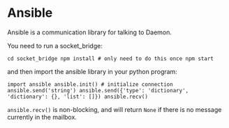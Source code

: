 Ansible
=======

Ansible is a communication library for talking to Daemon.

You need to run a socket_bridge:

`
cd socket_bridge
npm install # only need to do this once
npm start
`

and then import the ansible library in your python program:

`
import ansible
ansible.init() # initialize connection
ansible.send('string')
ansible.send({'type': 'dictionary', 'dictionary': {}, 'list': []})
ansible.recv()
`

`ansible.recv()` is non-blocking, and will return `None` if there is no message currently in the mailbox.
